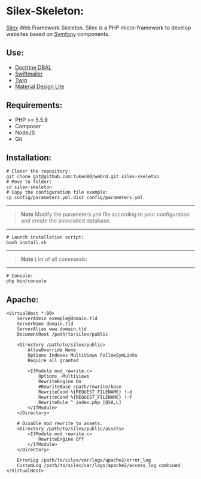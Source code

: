 # Silex-Skeleton:

[Silex](http://silex.sensiolabs.org/) Web Framework Skeleton.
Silex is a PHP micro-framework to develop websites based on [Symfony](https://symfony.com/) components.

## Use:

* [Doctrine DBAL](http://www.doctrine-project.org/)
* [Swiftmailer](http://swiftmailer.org/)
* [Twig](http://twig.sensiolabs.org/)
* [Material Design Lite](https://getmdl.io/)

## Requirements:

* PHP >= 5.5.9
* Composer
* NodeJS
* Git

## Installation:


    # Cloner the repository:
    git clone git@github.com:tuken80/webrd.git silex-skeleton
    # Move to folder:
    cd silex-skeleton
    # Copy the configuration file example:
    cp config/parameters.yml.dist config/parameters.yml

***

>**Note**
>Modify the parameters.yml file according to your configuration and create the associated database.

***


    # Launch installation script:
    bash install.sh
    
***

>**Note**
>List of all commands:

***


    # Console:
    php bin/console

## Apache:


    <VirtualHost *:80>
        ServerAdmin exemple@domain.tld
        ServerName domain.tld
        ServerAlias www.domain.tld
        DocumentRoot /path/to/silex/public

        <Directory /path/to/silex/public>
            AllowOverride None
            Options Indexes MultiViews FollowSymLinks
            Require all granted

            <IfModule mod_rewrite.c>
                Options -MultiViews
                RewriteEngine On
                #RewriteBase /path/rewrite/base
                RewriteCond %{REQUEST_FILENAME} !-d
                RewriteCond %{REQUEST_FILENAME} !-f
                RewriteRule ^ index.php [QSA,L]
            </IfModule>
        </Directory>

        # Disable mod rewrite to assets.
        <Directory /path/to/silex/public/assets>
            <IfModule mod_rewrite.c>
                RewriteEngine Off
            </IfModule>
        </Directory>

        ErrorLog /path/to/silex/var/logs/apache2/error_log
        CustomLog /path/to/silex/var/logs/apache2/access_log combined
    </VirtualHost>